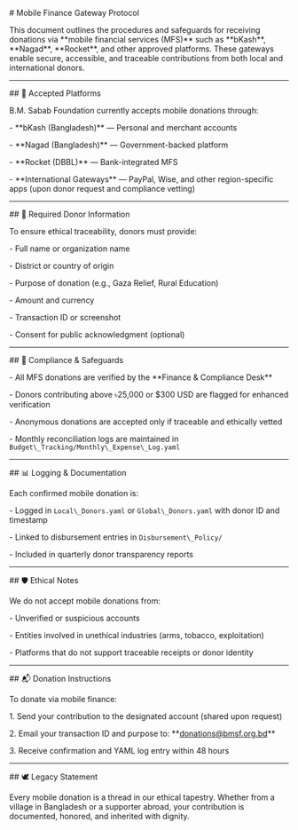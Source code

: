 \# Mobile Finance Gateway Protocol



This document outlines the procedures and safeguards for receiving donations via \*\*mobile financial services (MFS)\*\* such as \*\*bKash\*\*, \*\*Nagad\*\*, \*\*Rocket\*\*, and other approved platforms. These gateways enable secure, accessible, and traceable contributions from both local and international donors.



---



\## 📱 Accepted Platforms



B.M. Sabab Foundation currently accepts mobile donations through:



\- \*\*bKash (Bangladesh)\*\* — Personal and merchant accounts

\- \*\*Nagad (Bangladesh)\*\* — Government-backed platform

\- \*\*Rocket (DBBL)\*\* — Bank-integrated MFS

\- \*\*International Gateways\*\* — PayPal, Wise, and other region-specific apps (upon donor request and compliance vetting)



---



\## 🧾 Required Donor Information



To ensure ethical traceability, donors must provide:



\- Full name or organization name

\- District or country of origin

\- Purpose of donation (e.g., Gaza Relief, Rural Education)

\- Amount and currency

\- Transaction ID or screenshot

\- Consent for public acknowledgment (optional)



---



\## 🔐 Compliance \& Safeguards



\- All MFS donations are verified by the \*\*Finance \& Compliance Desk\*\*

\- Donors contributing above ৳25,000 or $300 USD are flagged for enhanced verification

\- Anonymous donations are accepted only if traceable and ethically vetted

\- Monthly reconciliation logs are maintained in `Budget\_Tracking/Monthly\_Expense\_Log.yaml`



---



\## 📊 Logging \& Documentation



Each confirmed mobile donation is:



\- Logged in `Local\_Donors.yaml` or `Global\_Donors.yaml` with donor ID and timestamp

\- Linked to disbursement entries in `Disbursement\_Policy/`

\- Included in quarterly donor transparency reports



---



\## 🛡️ Ethical Notes



We do not accept mobile donations from:



\- Unverified or suspicious accounts

\- Entities involved in unethical industries (arms, tobacco, exploitation)

\- Platforms that do not support traceable receipts or donor identity



---



\## 📬 Donation Instructions



To donate via mobile finance:



1\. Send your contribution to the designated account (shared upon request)

2\. Email your transaction ID and purpose to: \*\*donations@bmsf.org.bd\*\*

3\. Receive confirmation and YAML log entry within 48 hours



---



\## 🕊️ Legacy Statement



Every mobile donation is a thread in our ethical tapestry. Whether from a village in Bangladesh or a supporter abroad, your contribution is documented, honored, and inherited with dignity.





